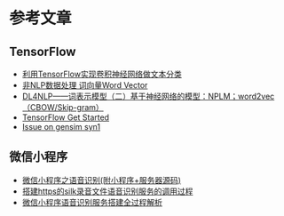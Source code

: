 参考文章
===

## TensorFlow
- [利用TensorFlow实现卷积神经网络做文本分类](http://www.jianshu.com/p/ed3eac3dcb39)
- [非NLP数据处理 词向量Word Vector](https://mp.weixin.qq.com/s/dEYsIVqI7nEa8qMvNkt07A)
- [DL4NLP——词表示模型（二）基于神经网络的模型：NPLM；word2vec（CBOW/Skip-gram）](http://www.cnblogs.com/Determined22/p/5804455.html)
- [TensorFlow Get Started](https://www.tensorflow.org/get_started/get_started)
- [Issue on gensim syn1](https://github.com/RaRe-Technologies/gensim/issues/483)

## 微信小程序
- [微信小程序之语音识别(附小程序+服务器源码)](http://www.wxapp-union.com/article-1717-1.html)
- [搭建https的silk录音文件语音识别服务的调用过程](http://www.wxapp-union.com/article-3057-1.html)
- [微信小程序语音识别服务搭建全过程解析](http://www.cnblogs.com/happycxz/p/7565432.html)
